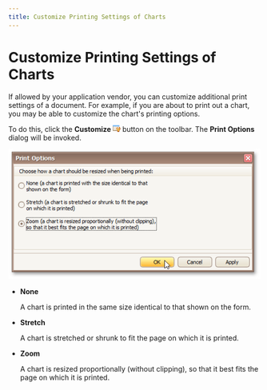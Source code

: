 ```yaml
---
title: Customize Printing Settings of Charts
---
```

# Customize Printing Settings of Charts
If allowed by your application vendor, you can customize additional print settings of a document. For example, if you are about to print out a chart, you may be able to customize the chart's printing options.

To do this, click the **Customize** ![previewButtonCustomize](../../../../images/Img7442.png) button on the toolbar. The **Print Options** dialog will be invoked.

![PreviewPrintableEditorChart](../../../../images/Img7445.png)
* **None**
	
	A chart is printed in the same size identical to that shown on the form.
* **Stretch**
	
	A chart is stretched or shrunk to fit the page on which it is printed.
* **Zoom**
	
	A chart is resized proportionally (without clipping), so that it best fits the page on which it is printed.